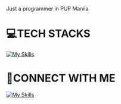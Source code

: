 Just a programmer in PUP Manila


# 💻TECH STACKS
[![My Skills](https://skillicons.dev/icons?i=js,nodejs,npm,mongodb,java,c,cs,py,linux,redhat,vscode,unreal,git,github&theme=dark)](https://skillicons.dev)<br>

# 📧CONNECT WITH ME
[![My Skills](https://skillicons.dev/icons?i=linkedin&theme=dark)](https://www.linkedin.com/in/carl-dione-abargos-3a8792296/)

